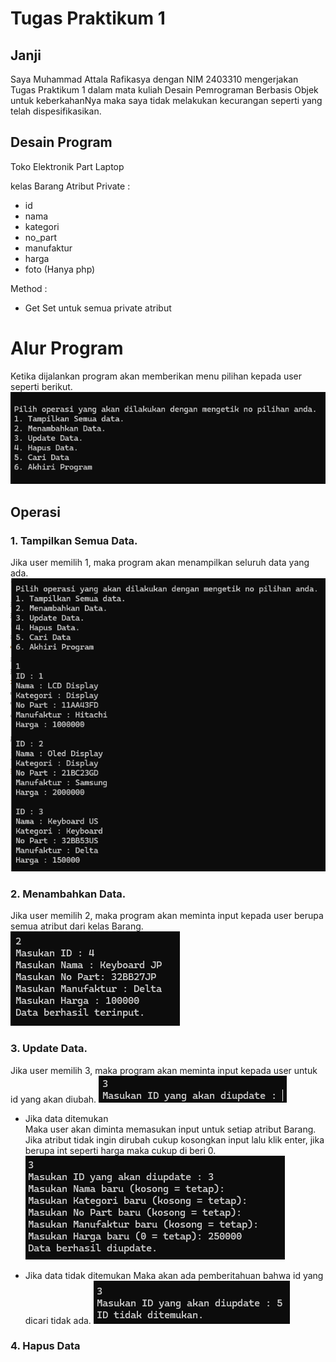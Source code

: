 # Tugas Praktikum 1
## Janji
Saya Muhammad Attala Rafikasya dengan NIM 2403310 mengerjakan Tugas Praktikum 1 dalam mata kuliah Desain Pemrograman Berbasis Objek untuk keberkahanNya maka saya tidak melakukan kecurangan seperti yang telah dispesifikasikan.

## Desain Program
Toko Elektronik Part Laptop

kelas Barang
Atribut Private :
- id
- nama
- kategori
- no_part
- manufaktur
- harga
- foto (Hanya php)

Method :
- Get Set untuk semua private atribut

# Alur Program
Ketika dijalankan program akan memberikan menu pilihan kepada user seperti berikut.
![Menu Program](Dokumentasi/001.png)

## Operasi  
### 1. Tampilkan Semua Data.
Jika user memilih 1, maka program akan menampilkan seluruh data yang ada.
![Tampilkan Semua Data](Dokumentasi/002.png)

### 2. Menambahkan Data.
Jika user memilih 2, maka program akan meminta input kepada user berupa semua atribut dari kelas Barang.  
![Menambahkan Data](Dokumentasi/003.png)

### 3. Update Data.
Jika user memilih 3, maka program akan meminta input kepada user untuk id yang akan diubah.
![Masukan Id yang akan dirubah](Dokumentasi/004.png)

- Jika data ditemukan  
Maka user akan diminta memasukan input untuk setiap atribut Barang. Jika atribut tidak ingin dirubah cukup kosongkan input lalu klik enter, jika berupa int seperti harga maka cukup di beri 0.
![Jika data ditemukan](Dokumentasi/005.png)

- Jika data tidak ditemukan
Maka akan ada pemberitahuan bahwa id yang dicari tidak ada.
![Jika data tidak ditemukan](Dokumentasi/006.png)

### 4. Hapus Data
